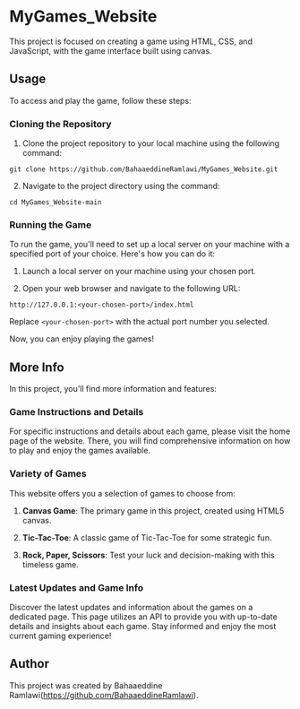 # MyGames_Website

This project is focused on creating a game using HTML, CSS, and JavaScript, with the game interface built using canvas.

## Usage
To access and play the game, follow these steps:

### Cloning the Repository

1. Clone the project repository to your local machine using the following command:
```
git clone https://github.com/BahaaeddineRamlawi/MyGames_Website.git
```
2. Navigate to the project directory using the command:
```
cd MyGames_Website-main
```

### Running the Game

To run the game, you'll need to set up a local server on your machine with a specified port of your choice. Here's how you can do it:

1. Launch a local server on your machine using your chosen port.

2. Open your web browser and navigate to the following URL:
```
http://127.0.0.1:<your-chosen-port>/index.html
```
Replace `<your-chosen-port>` with the actual port number you selected.

Now, you can enjoy playing the games!

## More Info

In this project, you'll find more information and features:

### Game Instructions and Details

For specific instructions and details about each game, please visit the home page of the website. There, you will find comprehensive information on how to play and enjoy the games available.

### Variety of Games

This website offers you a selection of games to choose from:

1. **Canvas Game**: The primary game in this project, created using HTML5 canvas.

2. **Tic-Tac-Toe**: A classic game of Tic-Tac-Toe for some strategic fun.

3. **Rock, Paper, Scissors**: Test your luck and decision-making with this timeless game.

### Latest Updates and Game Info

Discover the latest updates and information about the games on a dedicated page. This page utilizes an API to provide you with up-to-date details and insights about each game. Stay informed and enjoy the most current gaming experience!

## Author

This project was created by Bahaaeddine Ramlawi(https://github.com/BahaaeddineRamlawi).
